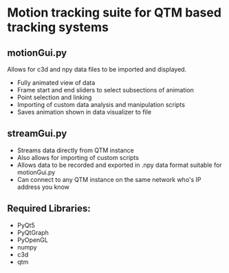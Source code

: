 # Motion tracking suite for QTM based tracking systems

## motionGui.py
Allows for c3d and npy data files to be imported and displayed.
*  Fully animated view of data
*  Frame start and end sliders to select subsections of animation
*  Point selection and linking
*  Importing of custom data analysis and manipulation scripts
*  Saves animation shown in data visualizer to file

## streamGui.py
*  Streams data directly from QTM instance
*  Also allows for importing of custom scripts
*  Allows data to be recorded and exported in .npy data format suitable for motionGui.py
*  Can connect to any QTM instance on the same network who's IP address you know

## Required Libraries:

* PyQt5  
* PyQtGraph  
* PyOpenGL  
* numpy  
* c3d  
* qtm
